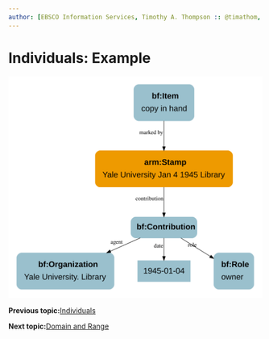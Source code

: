 ```yaml
---
author: [EBSCO Information Services, Timothy A. Thompson :: @timathom, @timathom@indieweb.social]
---
```


# Individuals: Example

![Network diagram showing a BIBFRAME Item marked by a Stamp, with a Contribution by Yale University Library with a Role of owner and a date of 1945-01-04.](../../submaps/../img/ontology/individuals_example_with_arm.svg "Describing Individuals")

**Previous topic:**[Individuals](../../day_1/lesson_4/individuals.md)

**Next topic:**[Domain and Range](../../day_1/lesson_4/domain_and_range.md)


